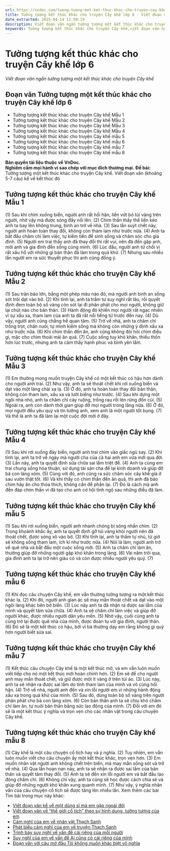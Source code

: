 ```yaml
---
url: https://vndoc.com/tuong-tuong-mot-ket-thuc-khac-cho-truyen-cay-khe-256479
title: Tưởng tượng kết thúc khác cho truyện Cây khế lớp 6 - Viết đoạn văn ngắn tưởng tượng một kết thúc khác cho truyện Cây khế - VnDoc.com
date_extracted: 2025-04-14 11:50:19
description: Viết đoạn văn ngắn tưởng tượng một kết thúc khác cho truyện Cây khế được biên soạn nhằm giúp các em HS đạt kết quả tốt trong quá trình làm bài tập và học tập môn Ngữ văn lớp 6.
keywords: Tưởng tượng kết thúc khác cho truyện Cây khế,viết đoạn văn ngắn tưởng tượng một kết thúc khác cho truyện Cây khế,tưởng tượng một kết thúc khác cho truyện Cây khế,hãy tưởng tượng một kết thúc khác cho truyện Cây khế,viết đoạn văn tưởng tượng một kết thúc khác cho truyện Cây khế,viết đoạn văn khoảng 5-7 câu tưởng tượng một kết thúc khác cho truyện Cây khế,tưởng tượng một kết thúc khác cho truyện Cây khế lớp 6,hãy tưởng tượng một kết thúc khác cho truyện Cây khế lớp 6
---
```


# Tưởng tượng kết thúc khác cho truyện Cây khế lớp 6
 _Viết đoạn văn ngắn tưởng tượng một kết thúc khác cho truyện Cây khế_
## **Đoạn văn Tưởng tượng một kết thúc khác cho truyện Cây khế lớp 6**
  * Tưởng tượng kết thúc khác cho truyện Cây khế Mẫu 1
  * Tưởng tượng kết thúc khác cho truyện Cây khế Mẫu 2
  * Tưởng tượng kết thúc khác cho truyện Cây khế Mẫu 3
  * Tưởng tượng kết thúc khác cho truyện Cây khế Mẫu 4
  * Tưởng tượng kết thúc khác cho truyện Cây khế mẫu 5
  * Tưởng tượng kết thúc khác cho truyện Cây khế mẫu 6
  * Tưởng tượng kết thúc khác cho truyện Cây khế mẫu 7
  * Tưởng tượng kết thúc khác cho truyện Cây khế mẫu 8

**Bản quyền tài liệu thuộc về VnDoc.  
Nghiêm cấm mọi hành vi sao chép với mục đích thương mại.**
**Đề bài:** Tưởng tượng một kết thúc khác cho truyện Cây khế. Viết đoạn văn \(khoảng 5-7 câu\) kể về kết thúc đó
## **Tưởng tượng kết thúc khác cho truyện Cây khế Mẫu 1**
\(1\) Sau khi chìm xuống biển, người anh rất hối hận, liền vứt bỏ túi vàng trên người, nhờ vậy mà được sóng đẩy nổi lên. \(2\) Chim thần thấy thế liền kéo anh ta bay lên không trung, bình an trở về nhà. \(3\) Sau lần suýt chết này, người anh hoàn toàn thay đổi, không còn tham lam như trước nữa. \(4\) Anh ta bắt đầu chăm chỉ làm việc, tự kiếm tiền để sinh sống và chăm sóc cho gia đình. \(5\) Người em trai thấy anh đã thay đổi thì rất vui, nên đã đến gặp anh, mời anh và gia đình đến sống cùng mình. \(6\) Lúc đầu, người anh từ chối vì rất xấu hổ với những gì bản thân đã làm trong quá khứ. \(7\) Nhưng sau nhiều lần người em ra sức thuyết phục thì anh cũng đồng ý.
## **Tưởng tượng kết thúc khác cho truyện Cây khế Mẫu 2**
\(1\) Sau trận bão lớn, bằng một phép màu nào đó, mà người anh bình an sống sót trôi dạt vào bờ. \(2\) Khi tỉnh lại, anh ta trầm tư suy nghĩ rất lâu, rồi quyết định đem toàn bộ số vàng còn sót lại đi phân phát cho mọi người, không giữ lại chút nào cho bản thân. \(3\) Hành động đó khiến mọi người rất ngạc nhiên vì sự xấu xa, tham lam của anh ta đã rất nổi tiếng từ trước đến nay. \(4\) Dù vậy, người anh cũng chẳng hề quan tâm. \(5\) Trở về nhà, anh ta chăm chỉ trồng trọt, chăn nuôi, tự mình kiếm sống mà không còn những ý định xấu xa như trước nữa. \(6\) Khi chim thần đến ăn, anh cũng không đòi hỏi chim điều gì, mặc cho chim thoải mái ăn quả. \(7\) Cuộc sống tuy khó khăn, thiếu thốn hơn lúc trước, nhưng anh ta cảm thấy hạnh phúc và bình yên lắm.
## **Tưởng tượng kết thúc khác cho truyện Cây khế Mẫu 3**
\(1\) Em thường mong muốn truyện Cây khế có một kết thúc có hậu hơn dành cho người anh trai. \(2\) Như vậy, anh ta sẽ thoát chết khi rơi xuống biển và dạt vào một làng chài xa lạ. \(3\) Ở đó, anh ta hoàn toàn thay đổi bản thân, không còn tham lam, xấu xa và lười biếng như trước. \(4\) Sau khi dựng một ngôi nhà nhỏ, anh ta chăm chỉ cày ruộng, trồng rau rồi lên rừng đốn củi. \(5\) Ngoài ra, anh còn dành thời gian giúp đỡ mọi người trong làng nữa. \(6\) Ở đó, mọi người đều yêu quý và tin tưởng anh, xem anh là một người tốt bụng. \(7\) Và thế là anh ta đã làm lại một cuộc đời mới ở đây.
## **Tưởng tượng kết thúc khác cho truyện Cây khế Mẫu 4**
\(1\) Sau khi rơi xuống đáy biển, người anh trai chìm vào giấc ngủ say. \(2\) Khi tỉnh lại, anh ta trở về ngày mà người cha của cả hai anh em vừa mới qua đời. \(3\) Lần này, anh ta quyết định sửa chữa sai lầm triệt để. \(4\) Anh ta cùng em trai chung sống hòa thuận, sử dụng tài sản cha để lại kinh doanh và giúp đỡ bà con làng xóm. \(5\) Cùng với đó, anh cũng ra sức chăm sóc cây khế già ở sau vườn thật tốt. \(6\) Và khi thấy có chim thần đến ăn quả, thì anh đã bảo chim hãy ăn cho thỏa thích, không cần để phần lại. \(7\) Đó là cách mà anh đền đáp chim thần vì đã tạo cho anh cơ hội tỉnh ngộ sau những điều đã làm.
## **Tưởng tượng kết thúc khác cho truyện Cây khế mẫu 5**
\(1\) Sau khi rơi xuống biển, người anh nhanh chóng bị sóng nhấn chìm. \(2\) Trong khoảnh khắc ấy, anh ta quyết định gỡ túi vàng khỏi người nên đã thoát chết, được sóng xô vào bờ. \(3\) Khi tỉnh lại, anh ta thầm tự nhủ, từ giờ sẽ không sống tham lam, ích kỉ như trước nữa. \(4\) Nói là làm, người anh trở về quê nhà và bắt đầu một cuộc sống mới. \(5\) Anh ta chăm chỉ làm ăn, thường giúp đỡ những người gặp khó khăn trong làng. \(6\) Vài năm trôi qua, gia đình anh ta lại trở nên giàu có và còn được nhiều người yêu quý. \(7\)
## **Tưởng tượng kết thúc khác cho truyện Cây khế mẫu 6**
\(1\) Khi đọc câu chuyện Cây khế, em vẫn thường tưởng tượng ra một kết thúc khác lạ. \(2\) Khi đó, người anh gian ác sẽ may mắn thoát chết và dạt vào một ngôi làng khác bên bờ biển. \(3\) Lúc này anh ta đã nhận ra được sai lầm của mình và quyết tâm sửa chữa. \(4\) Anh ta sẽ chăm chỉ làm việc và giúp đỡ người khác, được nhiều người dân yêu mến. \(5\) Nhờ vậy, cuối cùng anh ta cũng trở lại được quê nhà của mình, được đoàn tụ với gia đình, người thân. \(6\) Đó sẽ là một kết thúc có hậu, bởi vì bà thường dạy em rằng không gì quý hơn người biết sửa sai.
## **Tưởng tượng kết thúc khác cho truyện Cây khế mẫu 7**
\(1\) Kết thúc câu chuyện Cây khế là một kết thúc mở, và em vẫn luôn muốn viết tiếp cho nó một kết thúc mới hoàn chỉnh hơn. \(2\) Em sẽ để cho người anh may mắn thoát chết, và giữ được một ít vàng ở trên túi áo. \(3\) Lúc này, anh ta sẽ nhận ra được sai lầm do tính tham lam của mình và vô cùng hối hận. \(4\) Trở về nhà, người anh đến và xin lỗi người em vì những hành động xấu xa trong quá khứ của mình. \(5\) Sau đó, dùng toàn bộ số vàng trên người phân phát cho bà con làng xóm. \(6\) Còn bản thân anh ta sẽ chịu khó chăm chỉ làm ăn, tự nuôi bản thân bằng sức lao động của mình. \(7\) Đối với em đó sẽ là một kết thúc ý nghĩa và trọn vẹn cho các nhân vật trong câu chuyện Cây khế.
## **Tưởng tượng kết thúc khác cho truyện Cây khế mẫu 8**
\(1\) Cây khế là một câu chuyện cổ tích hay và ý nghĩa. \(2\) Tuy nhiên, em vẫn luôn muốn viết cho câu chuyện ấy một kết thúc khác, trọn vẹn hơn. \(3\) Em muốn nhân vật người anh không chết trên biển, mà may mắn sống sót và trở về nhà. \(4\) Qua lần hoạn nạn này, anh ta sẽ nhận ra được sai lầm của bản thân và quyết tâm thay đổi. \(5\) Anh ta sẽ đến xin lỗi người em và bắt đầu lao động chăm chỉ. \(6\) Không chỉ vậy, anh ta cũng sẽ học được cách chia sẻ và giúp đỡ những người khó khăn xung quanh mình. \(7\) Như vậy, ý nghĩa nhân văn của câu chuyện cổ tích sẽ được tăng lên nhiều lần.
Xem thêm các bài Tìm bài trong mục này khác:
  * [Viết đoạn văn kể về một dũng sĩ mà em gặp ngoài đời](</viet-doan-van-ke-ve-mot-dung-si-ma-em-gap-ngoai-doi-hoac-biet-qua-sach-bao-truyen-ke-256477>)
  * [Viết đoạn văn về “thế giới cổ tích” theo sự hình dung, tưởng tượng của em](</viet-doan-van-ve-the-gioi-co-tich-theo-su-hinh-dung-tuong-tuong-cua-em-256481>)
  * [Cảm nghĩ của em về nhân vật Thạch Sanh](</viet-doan-van-5-den-7-cau-neu-cam-nghi-cua-em-ve-nhan-vat-thach-sanh-207080>)
  * [Phát biểu cảm nghĩ của em về truyện Thạch Sanh](</phat-bieu-cam-nghi-cua-em-ve-truyen-thach-sanh-162706>)
  * [Trình bày suy nghĩ về vấn đề cái riêng của mỗi người](</trinh-bay-suy-nghi-cua-em-ve-van-de-ai-cung-co-cai-rieng-cua-minh-256966>)
  * [Suy nghĩ của em về vấn đề Ai cũng có cái riêng của mình](</trinh-bay-suy-nghi-cua-em-ve-van-de-ai-cung-co-cai-rieng-cua-minh-ngan-gon-256967>)
  * [Đoạn văn với câu mở đầu Tôi không muốn khác biệt vô nghĩa](</hay-viet-tiep-doan-van-voi-cau-mo-dau-toi-khong-muon-khac-biet-vo-nghia-256976>)

